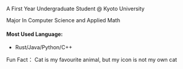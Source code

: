 
A First Year Undergraduate Student @ Kyoto University

Major In Computer Science and Applied Math

#### Most Used Language: 

+ Rust/Java/Python/C++

Fun Fact： Cat is my favourite animal, but my icon is not my own cat
